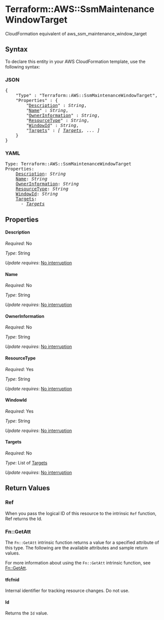 # Terraform::AWS::SsmMaintenanceWindowTarget

CloudFormation equivalent of aws_ssm_maintenance_window_target

## Syntax

To declare this entity in your AWS CloudFormation template, use the following syntax:

### JSON

<pre>
{
    "Type" : "Terraform::AWS::SsmMaintenanceWindowTarget",
    "Properties" : {
        "<a href="#description" title="Description">Description</a>" : <i>String</i>,
        "<a href="#name" title="Name">Name</a>" : <i>String</i>,
        "<a href="#ownerinformation" title="OwnerInformation">OwnerInformation</a>" : <i>String</i>,
        "<a href="#resourcetype" title="ResourceType">ResourceType</a>" : <i>String</i>,
        "<a href="#windowid" title="WindowId">WindowId</a>" : <i>String</i>,
        "<a href="#targets" title="Targets">Targets</a>" : <i>[ <a href="targets.md">Targets</a>, ... ]</i>
    }
}
</pre>

### YAML

<pre>
Type: Terraform::AWS::SsmMaintenanceWindowTarget
Properties:
    <a href="#description" title="Description">Description</a>: <i>String</i>
    <a href="#name" title="Name">Name</a>: <i>String</i>
    <a href="#ownerinformation" title="OwnerInformation">OwnerInformation</a>: <i>String</i>
    <a href="#resourcetype" title="ResourceType">ResourceType</a>: <i>String</i>
    <a href="#windowid" title="WindowId">WindowId</a>: <i>String</i>
    <a href="#targets" title="Targets">Targets</a>: <i>
      - <a href="targets.md">Targets</a></i>
</pre>

## Properties

#### Description

_Required_: No

_Type_: String

_Update requires_: [No interruption](https://docs.aws.amazon.com/AWSCloudFormation/latest/UserGuide/using-cfn-updating-stacks-update-behaviors.html#update-no-interrupt)

#### Name

_Required_: No

_Type_: String

_Update requires_: [No interruption](https://docs.aws.amazon.com/AWSCloudFormation/latest/UserGuide/using-cfn-updating-stacks-update-behaviors.html#update-no-interrupt)

#### OwnerInformation

_Required_: No

_Type_: String

_Update requires_: [No interruption](https://docs.aws.amazon.com/AWSCloudFormation/latest/UserGuide/using-cfn-updating-stacks-update-behaviors.html#update-no-interrupt)

#### ResourceType

_Required_: Yes

_Type_: String

_Update requires_: [No interruption](https://docs.aws.amazon.com/AWSCloudFormation/latest/UserGuide/using-cfn-updating-stacks-update-behaviors.html#update-no-interrupt)

#### WindowId

_Required_: Yes

_Type_: String

_Update requires_: [No interruption](https://docs.aws.amazon.com/AWSCloudFormation/latest/UserGuide/using-cfn-updating-stacks-update-behaviors.html#update-no-interrupt)

#### Targets

_Required_: No

_Type_: List of <a href="targets.md">Targets</a>

_Update requires_: [No interruption](https://docs.aws.amazon.com/AWSCloudFormation/latest/UserGuide/using-cfn-updating-stacks-update-behaviors.html#update-no-interrupt)

## Return Values

### Ref

When you pass the logical ID of this resource to the intrinsic `Ref` function, Ref returns the Id.

### Fn::GetAtt

The `Fn::GetAtt` intrinsic function returns a value for a specified attribute of this type. The following are the available attributes and sample return values.

For more information about using the `Fn::GetAtt` intrinsic function, see [Fn::GetAtt](https://docs.aws.amazon.com/AWSCloudFormation/latest/UserGuide/intrinsic-function-reference-getatt.html).

#### tfcfnid

Internal identifier for tracking resource changes. Do not use.

#### Id

Returns the <code>Id</code> value.

